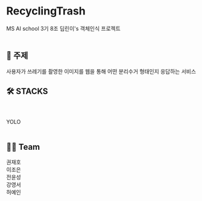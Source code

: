 # RecyclingTrash
MS AI school 3기 8조 딥린이's 객체인식 프로젝트<br/>
<br/>

<h2> 🤚 주제 </h2>
사용자가 쓰레기를 촬영한 이미지를 웹을 통해 어떤 분리수거 형태인지 응답하는 서비스 <br/>

<h2> 🛠 STACKS </h2> <br/><br/>
YOLO <br/>
<br/>

<h2> 👨‍🌾 Team </h2>
권재호<br/>
이조은<br/>
전윤성<br/>
강영서<br/>
허예인<br/>

